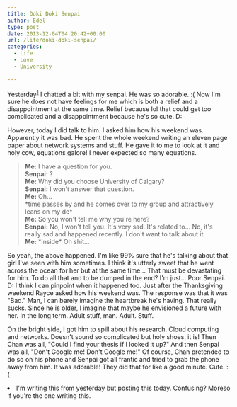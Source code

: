 ```yaml
---
title: Doki Doki Senpai
author: Edel
type: post
date: 2013-12-04T04:20:42+00:00
url: /life/doki-doki-senpai/
categories:
  - Life
  - Love
  - University

---
```

Yesterday<sup class="footnote"><a href="#foot_ajs-fn-id_1-240" id="back_ajs-fn-id_1-240">1</a></sup> I chatted a bit with my senpai. He was so adorable. :( Now I'm sure he does not have feelings for me which is both a relief and a disappointment at the same time. Relief because lol that could get too complicated and a disappointment because he's so cute. D:

However, today I did talk to him. I asked him how his weekend was. Apparently it was bad. He spent the whole weekend writing an eleven page paper about network systems and stuff. He gave it to me to look at it and holy cow, equations galore! I never expected so many equations.

> **Me:** I have a question for you.  
> **Senpai:** ?  
> **Me:** Why did you choose University of Calgary?  
> **Senpai:** I won't answer that question.  
> **Me:** Oh&#8230;  
> \*time passes by and he comes over to my group and attractively leans on my de\*  
> **Me:** So you won't tell me why you're here?  
> **Senpai:** No, I won't tell you. It's very sad. It's related to&#8230; No, it's really sad and happened recently. I don't want to talk about it.  
> **Me:** \*inside\* Oh shit&#8230;

So yeah, the above happened. I'm like 99% sure that he's talking about that girl I've seen with him sometimes. I think it's utterly sweet that he went across the ocean for her but at the same time&#8230; That must be devastating for him. To do all that and to be dumped in the end? I'm just&#8230; Poor Senpai. D: I think I can pinpoint when it happened too. Just after the Thanksgiving weekend Rayce asked how his weekend was. The response was that it was "Bad." Man, I can barely imagine the heartbreak he's having. That really sucks. Since he is older, I imagine that maybe he envisioned a future with her. In the long term. Adult stuff, man. Adult. Stuff.

On the bright side, I got him to spill about his research. Cloud computing and networks. Doesn't sound so complicated but holy shoes, it is! Then Chan was all, "Could I find your thesis if I looked it up?" And then Senpai was all, "Don't Google me! Don't Google me!" Of course, Chan pretended to do so on his phone and Senpai got all frantic and tried to grab the phone away from him. It was adorable! They did that for like a good minute. Cute. :(


  <li>
    <a id="foot_ajs-fn-id_1-240"></a>I'm writing this from yesterday but posting this today. Confusing? Moreso if you're the one writing this.&nbsp;&nbsp;<a class="ajs-back-link" href="#back_ajs-fn-id_1-240"></a>
  </li>


<div id="ajs-fn-id_1-240" style="display:none;margin:0;" class="ajs-footnote-popup">
  <div>
    I'm writing this from yesterday but posting this today. Confusing? Moreso if you're the one writing this.
  </div>
</div>